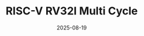 ---
title: "RISC-V RV32I Multi Cycle"
date: "2025-08-19"
thumbnail: "../../../assets/img/SystemVerilog/image.png"
---